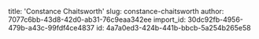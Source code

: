 title: 'Constance Chaitsworth'
slug: constance-chaitsworth
author: 7077c6bb-43d8-42d0-ab31-76c9eaa342ee
import_id: 30dc92fb-4956-479b-a43c-99fdf4ce4837
id: 4a7a0ed3-424b-441b-bbcb-5a254b265e58
